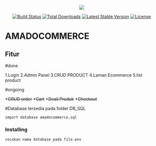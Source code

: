 <p align="center"><img src="https://laravel.com/assets/img/components/logo-laravel.svg"></p>

<p align="center">
<a href="https://travis-ci.org/laravel/framework"><img src="https://travis-ci.org/laravel/framework.svg" alt="Build Status"></a>
<a href="https://packagist.org/packages/laravel/framework"><img src="https://poser.pugx.org/laravel/framework/d/total.svg" alt="Total Downloads"></a>
<a href="https://packagist.org/packages/laravel/framework"><img src="https://poser.pugx.org/laravel/framework/v/stable.svg" alt="Latest Stable Version"></a>
<a href="https://packagist.org/packages/laravel/framework"><img src="https://poser.pugx.org/laravel/framework/license.svg" alt="License"></a>
</p>

# AMADOCOMMERCE

## Fitur

#done

1.Login
2.Admin Panel
3.CRUD PRODUCT
4.Laman Ecommerce
5.list product

#ongoing


   *~~CRUD order~~
   *~~Cart~~
   *~~Deail Produk~~
   *~~Checkout~~


#Database tersedia pada folder DB_SQL

```
import database amadocommerce.sql
```

### Installing

```
cocokan nama database pada file.env 
```
